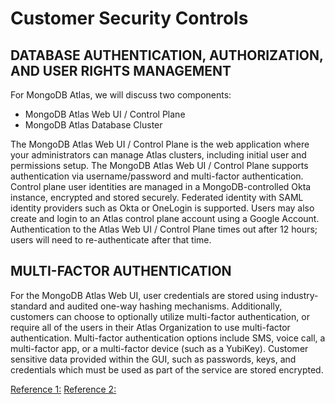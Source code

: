 # Customer Security Controls

## DATABASE AUTHENTICATION, AUTHORIZATION, AND USER RIGHTS MANAGEMENT

For MongoDB Atlas, we will discuss two components:
- MongoDB Atlas Web UI / Control Plane
- MongoDB Atlas Database Cluster

The MongoDB Atlas Web UI / Control Plane is the web application where your administrators can manage Atlas clusters, including initial user and permissions setup. The MongoDB Atlas Web UI / Control Plane
supports authentication via username/password and multi-factor authentication. Control plane user identities are managed in a MongoDB-controlled Okta instance, encrypted and stored securely. Federated identity with SAML identity providers such as Okta or OneLogin is supported. Users may also create and login to an Atlas control plane account using a Google Account. Authentication to the Atlas Web UI / Control Plane times out after 12 hours; users will need to re-authenticate after that time. 

## MULTI-FACTOR AUTHENTICATION

For the MongoDB Atlas Web UI, user credentials are stored using industry-standard and audited one-way hashing mechanisms. Additionally, customers can choose to optionally utilize multi-factor authentication, or require all of the users in their Atlas Organization to use multi-factor authentication. Multi-factor authentication options include SMS, voice call, a multi-factor app, or a multi-factor device (such as a YubiKey). Customer sensitive data provided within the GUI, such as passwords, keys, and credentials which must be used as part of the service are stored encrypted. 

[Reference 1:](https://webassets.mongodb.com/_com_assets/cms/MongoDB_Atlas_Security_Controls-v7k3rbhi3p.pdf)
[Reference 2:](https://www.mongodb.com/technical-and-organizational-security-measures)